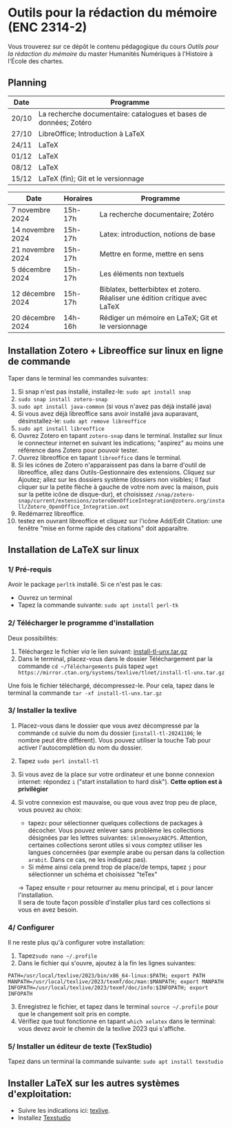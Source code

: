 #  Outils pour la rédaction du mémoire (ENC 2314-2)

Vous trouverez sur ce dépôt le contenu pédagogique du cours *Outils pour la rédaction du mémoire*  du master Humanités Numériques  à l'Histoire à l'École des chartes.

## Planning

|Date|Programme|
|-- |-- |
|20/10|La recherche documentaire: catalogues et bases de données; Zotéro|
|27/10|LibreOffice; Introduction à LaTeX|
|24/11|LaTeX|
|01/12|LaTeX|
|08/12|LaTeX|
|15/12|LaTeX (fin); Git et le versionnage|




| Date | Horaires | Programme |
| ---- | -------- | --------- |
| 7 novembre 2024  | 15h-17h | La recherche documentaire;  Zotéro| 
| 14 novembre 2024 | 15h-17h | Latex: introduction, notions de base |
| 21 novembre 2024 | 15h-17h | Mettre en forme, mettre en sens  |
| 5 décembre 2024     | 15h-17h  | Les éléments non textuels |
| 12 décembre 2024     | 15h-17h  | Biblatex, betterbibtex et zotero. Réaliser une édition critique avec LaTeX |
| 20 décembre 2024 | 14h-16h |Rédiger un mémoire en LaTeX; Git et le versionnage|



## Installation Zotero + Libreoffice sur linux en ligne de commande

Taper dans le terminal les commandes suivantes:

1.  Si snap n'est pas installé, installez-le: `sudo apt install snap`
1. `sudo snap install zotero-snap` 
2. `sudo apt install java-common` (si vous n'avez pas déjà installé java)
3. Si vous avez déjà libreoffice sans avoir installé java auparavant, désinstallez-le: `sudo apt remove libreoffice`
4. `sudo apt install libreoffice`
5. Ouvrez Zotero en tapant `zotero-snap` dans le terminal. Installez sur linux le connecteur internet en suivant les indications;  "aspirez" au moins une référence dans Zotero pour pouvoir tester.
6. Ouvrez libreoffice en tapant `libreoffice` dans le terminal.
7. Si les icônes de Zotero n'apparaissent pas dans la barre d'outil de libreoffice, allez dans Outils-Gestionnaire des extensions.  Cliquez sur Ajoutez;  allez sur les dossiers système (dossiers non visibles; il faut cliquer sur la petite flèche à gauche de votre nom avec la maison, puis sur la petite icône de disque-dur), et choisissez `/snap/zotero-snap/current/extensions/zoteroOenOfficeIntegration@zotero.org/install/Zotero_OpenOffice_Integration.oxt`
7. Redémarrez libreoffice.
8. testez en ouvrant libreoffice et cliquez sur l'icône Add/Edit Citation: une fenêtre "mise en forme rapide des citations" doit apparaître.


## Installation de LaTeX sur linux


### 1/ Pré-requis

Avoir le package `perltk` installé. Si ce n'est pas le cas:
- Ouvrez un terminal
- Tapez la commande suivante: `sudo apt install perl-tk` 


### 2/ Télécharger le programme d'installation

Deux possibilités: 

1. Téléchargez le fichier *via* le lien suivant: [install-tl-unx.tar.gz](https://mirror.ctan.org/systems/texlive/tlnet/install-tl-unx.tar.gz)
2. Dans le terminal, placez-vous dans le dossier Téléchargement par la commande `cd ~/Téléchargements` puis tapez `wget https://mirror.ctan.org/systems/texlive/tlnet/install-tl-unx.tar.gz`

Une fois le fichier téléchargé, décompressez-le. Pour cela,  tapez dans le terminal la commande `tar -xf install-tl-unx.tar.gz`


### 3/ Installer la texlive

1. Placez-vous dans le dossier que vous avez décompressé par la commande `cd` suivie du nom du dossier (`install-tl-20241106`; le nombre peut être différent). Vous pouvez utiliser la touche Tab pour activer l'autocomplétion du nom du dossier.
2. Tapez `sudo perl install-tl`
3. Si vous avez de la place sur votre ordinateur et une bonne connexion internet: répondez `i` ("start installation to hard disk"). **Cette option est à privilégier**
4. Si votre connexion est mauvaise, ou que vous avez trop peu de place, vous pouvez au choix:
	- tapez`c` pour sélectionner quelques collections de packages à décocher. Vous pouvez enlever sans problème les collections désignées par les lettres suivantes: `iklmnowxyzABCPS`. Attention, certaines collections seront utiles si vous comptez utiliser les langues concernées (par exemple arabe ou persan dans la collection `arabit`. Dans ce cas, ne les indiquez pas).
	- Si même ainsi cela prend trop de place/de temps, tapez `j` pour sélectionner un schéma et choisissez "teTex"   

	-> Tapez ensuite `r` pour retourner au menu principal, et `i` pour lancer l'installation.  
Il sera de toute façon possible d'installer plus tard ces collections si vous en avez besoin. 

### 4/ Configurer

Il ne reste plus qu'à configurer votre installation:

1. Tapez`sudo nano ~/.profile`
2. Dans le fichier qui s'ouvre, ajoutez à la fin les lignes suivantes: 

```
PATH=/usr/local/texlive/2023/bin/x86_64-linux:$PATH; export PATH
MANPATH=/usr/local/texlive/2023/texmf/doc/man:$MANPATH; export MANPATH
INFOPATH=/usr/local/texlive/2023/texmf/doc/info:$INFOPATH; export INFOPATH
```

3. Enregistrez le fichier, et tapez dans le terminal `source ~/.profile` pour que le changement soit pris en compte.
4. Vérifiez que tout fonctionne en tapant `which xelatex` dans le terminal: vous devez avoir le chemin de la texlive 2023 qui s'affiche.


### 5/ Installer un éditeur de texte (TexStudio)

Tapez dans un terminal la commande suivante: `sudo apt install texstudio` 

## Installer LaTeX sur les autres systèmes d'exploitation:

- Suivre les indications ici: [texlive](https://tug.org/texlive/).
- Installez [Texstudio](https://www.texstudio.org/)



